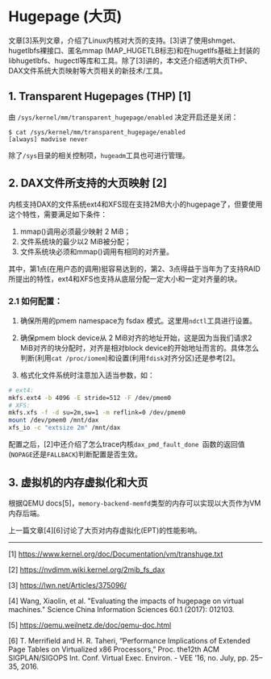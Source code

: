 # Hugepage (大页)

文章[3]系列文章，介绍了Linux内核对大页的支持。[3]讲了使用shmget、hugetlbfs裸接口、匿名mmap (MAP_HUGETLB标志)和在hugetlfs基础上封装的libhugetlbfs、hugectl等库和工具。除了[3]讲的，本文还介绍透明大页THP、DAX文件系统大页映射等大页相关的新技术/工具。

## 1. Transparent Hugepages (THP) [1]

由 `/sys/kernel/mm/transparent_hugepage/enabled` 决定开启还是关闭：

```
$ cat /sys/kernel/mm/transparent_hugepage/enabled
[always] madvise never
```

除了`/sys`目录的相关控制项，`hugeadm`工具也可进行管理。

## 2. DAX文件所支持的大页映射 [2]

内核支持DAX的文件系统ext4和XFS现在支持2MB大小的hugepage了，但要使用这个特性，需要满足如下条件：

1. mmap()调用必须最少映射 2 MiB；
2. 文件系统块的最少以2 MiB被分配；
3. 文件系统块必须和mmap()调用有相同的对齐量。

其中，第1点(在用户态的调用)挺容易达到的，第2、3点得益于当年为了支持RAID所提出的特性，ext4和XFS也支持从底层分配一定大小和一定对齐量的块。

### 2.1 如何配置：

1. 确保所用的pmem namespace为 fsdax 模式。这里用`ndctl`工具进行设置。

2. 确保pmem block device从 2 MiB对齐的地址开始，这是因为当我们请求2 MiB对齐的块分配时，对齐是相对block device的开始地址而言的。具体怎么判断(利用`cat /proc/iomem`)和设置(利用`fdisk`对齐分区)还是参考[2]。

3. 格式化文件系统时注意加入适当参数，如：
```bash
# ext4:
mkfs.ext4 -b 4096 -E stride=512 -F /dev/pmem0
# XFS:
mkfs.xfs -f -d su=2m,sw=1 -m reflink=0 /dev/pmem0
mount /dev/pmem0 /mnt/dax
xfs_io -c "extsize 2m" /mnt/dax
```

配置之后，[2]中还介绍了怎么trace内核`dax_pmd_fault_done `函数的返回值(`NOPAGE`还是`FALLBACK`)判断配置是否生效。

## 3. 虚拟机的内存虚拟化和大页

根据QEMU docs[5]，`memory-backend-memfd`类型的内存可以实现以大页作为VM内存后端。

上一篇文章[4][6]讨论了大页对内存虚拟化(EPT)的性能影响。

---
[1] https://www.kernel.org/doc/Documentation/vm/transhuge.txt

[2] https://nvdimm.wiki.kernel.org/2mib_fs_dax

[3] https://lwn.net/Articles/375096/

[4] Wang, Xiaolin, et al. "Evaluating the impacts of hugepage on virtual machines." Science China Information Sciences 60.1 (2017): 012103.

[5] https://qemu.weilnetz.de/doc/qemu-doc.html

[6] T. Merrifield and H. R. Taheri, “Performance Implications of Extended Page Tables on Virtualized x86 Processors,” Proc. the12th ACM SIGPLAN/SIGOPS Int. Conf. Virtual Exec. Environ. - VEE ’16, no. July, pp. 25–35, 2016.